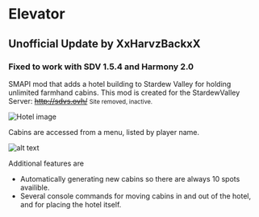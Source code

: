 # Elevator
## Unofficial Update by XxHarvzBackxX
### Fixed to work with SDV 1.5.4 and Harmony 2.0
SMAPI mod that adds a hotel building to Stardew Valley for holding unlimited farmhand cabins.
This mod is created for the StardewValley Server: ~~http://sdvs.ovh/~~ <small>Site removed, inactive.</small>

![Hotel image](https://dl.dropboxusercontent.com/s/jvfdw477hvbd2eb/Hotel3.png)


Cabins are accessed from a menu, listed by player name.

![alt text](https://dl.dropboxusercontent.com/s/6iphc6eqr8liquh/menuele.PNG)



Additional features are
- Automatically generating new cabins so there are always 10 spots availible.
- Several console commands for moving cabins in and out of the hotel, and for placing the hotel itself.
